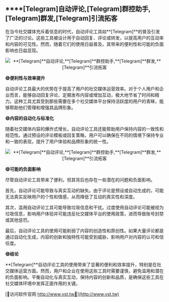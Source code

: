 ## ****[Telegram]**自动评论,**[Telegram]**群控助手,**[Telegram]**群发,**[Telegram]**引流拓客**

在当今社交媒体充斥着信息的时代，自动评论工具如**[Telegram]**的普及引发了广泛的讨论。这些工具被设计用于自动回复、评论或转发，以提高用户的互动率和内容的可见性。然而，随着它们的使用日益普及，其带来的便利性和可能的负面影响也日益显现。

 <center><img src="https://vst.tw/MP4/tuiguang/png/6.png" alt="**[Telegram]**自动评论,**[Telegram]**群控助手,**[Telegram]**群发,**[Telegram]**引流拓客"></center>

**😄便利性与效率提升**

自动评论工具最大的优势在于提高了用户的社交媒体运营效率。对于个人用户和企业而言，能够自动回复评论、定期发布内容或增加互动，极大地节省了时间和精力。这种工具尤其受到那些需要在多个社交媒体平台保持活跃度的用户的青睐，能够帮助他们管理和增强其品牌形象。

**😄内容的自动化与标准化**

随着社交媒体内容的爆炸式增长，自动评论工具还能帮助用户保持内容的一致性和规范性。通过预设的评论模板或回复策略，用户可以确保在不同的情境下保持专业和一致的表现，提升了用户体验和品牌形象的统一性。

 <center><img src="https://vst.tw/MP4/tuiguang/png/0.png" alt="**[Telegram]**自动评论,**[Telegram]**群控助手,**[Telegram]**群发,**[Telegram]**引流拓客"></center>

**😄可能的负面影响**

尽管自动评论工具带来了便利，但其背后也存在一些潜在的问题和负面影响。

首先，自动评论可能导致与真实互动的缺失。由于评论是预设或自动生成的，可能无法真实反映用户的个性和情感，从而降低了互动的真实性和深度。

其次，滥用自动评论工具可能导致垃圾信息和干扰。过度使用自动评论可能被视为垃圾信息，影响用户体验并可能违反社交媒体平台的使用政策，进而导致账号封禁或其他惩罚。

最后，自动评论工具的使用可能削弱了内容的创造性和原创性。如果大量评论都是通过自动化生成，内容的创新和独特性可能受到威胁，影响用户对内容的认可和信任度。

**😄结论**

**[Telegram]**自动评论工具的使用带来了显著的便利和效率提升，特别是在社交媒体运营方面。然而，用户和企业在使用这些工具时需要谨慎，避免滥用和潜在的负面影响。平衡自动化与真实互动，保持内容的创新和品质，是确保这些工具在社交媒体环境中发挥正面作用的关键。


[👻访问软件官网 http://www.vst.tw👻](http://www.vst.tw)

